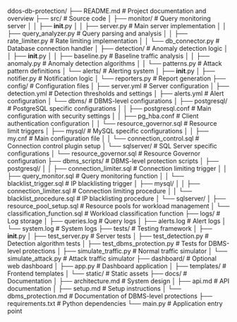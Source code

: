 ddos-db-protection/
├── README.md                        # Project documentation and overview
├── src/                             # Source code
│   ├── monitor/                     # Query monitoring server
│   │   ├── __init__.py
│   │   ├── server.py                # Main server implementation
│   │   ├── query_analyzer.py        # Query parsing and analysis
│   │   ├── rate_limiter.py          # Rate limiting implementation
│   │   └── db_connector.py          # Database connection handler
│   ├── detection/                   # Anomaly detection logic
│   │   ├── __init__.py
│   │   ├── baseline.py              # Baseline traffic analysis
│   │   ├── anomaly.py               # Anomaly detection algorithms
│   │   └── patterns.py              # Attack pattern definitions
│   └── alerts/                      # Alerting system
│       ├── __init__.py
│       ├── notifier.py              # Notification logic
│       └── reporters.py             # Report generation
├── config/                          # Configuration files
│   ├── server.yml                   # Server configuration
│   ├── detection.yml                # Detection thresholds and settings
│   ├── alerts.yml                   # Alert configuration
│   └── dbms/                        # DBMS-level configurations
│       ├── postgresql/              # PostgreSQL specific configurations
│       │   ├── postgresql.conf      # Main configuration with security settings
│       │   ├── pg_hba.conf          # Client authentication configuration
│       │   └── resource_governor.sql # Resource limit triggers
│       ├── mysql/                   # MySQL specific configurations
│       │   ├── my.cnf               # Main configuration file
│       │   └── connection_control.sql # Connection control plugin setup
│       └── sqlserver/               # SQL Server specific configurations
│           └── resource_governor.sql # Resource Governor configuration
├── dbms_scripts/                    # DBMS-level protection scripts
│   ├── postgresql/
│   │   ├── connection_limiter.sql   # Connection limiting trigger
│   │   ├── query_monitor.sql        # Query monitoring function
│   │   └── blacklist_trigger.sql    # IP blacklisting trigger
│   ├── mysql/
│   │   ├── connection_limiter.sql   # Connection limiting procedure
│   │   └── blacklist_procedure.sql  # IP blacklisting procedure
│   └── sqlserver/
│       ├── resource_pool_setup.sql  # Resource pools for workload management
│       └── classification_function.sql # Workload classification function
├── logs/                            # Log storage
│   ├── queries.log                  # Query logs
│   ├── alerts.log                   # Alert logs
│   └── system.log                   # System logs
├── tests/                           # Testing framework
│   ├── __init__.py
│   ├── test_server.py               # Server tests
│   ├── test_detection.py            # Detection algorithm tests
│   ├── test_dbms_protection.py      # Tests for DBMS-level protections
│   ├── simulate_traffic.py          # Normal traffic simulator
│   └── simulate_attack.py           # Attack traffic simulator
├── dashboard/                       # Optional web dashboard
│   ├── app.py                       # Dashboard application
│   ├── templates/                   # Frontend templates
│   └── static/                      # Static assets
├── docs/                            # Documentation
│   ├── architecture.md              # System design
│   ├── api.md                       # API documentation
│   ├── setup.md                     # Setup instructions
│   └── dbms_protection.md           # Documentation of DBMS-level protections
├── requirements.txt                 # Python dependencies
└── main.py                          # Application entry point
